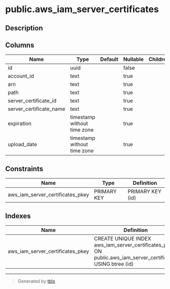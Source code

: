 # public.aws_iam_server_certificates

## Description

## Columns

| Name | Type | Default | Nullable | Children | Parents | Comment |
| ---- | ---- | ------- | -------- | -------- | ------- | ------- |
| id | uuid |  | false |  |  |  |
| account_id | text |  | true |  |  |  |
| arn | text |  | true |  |  |  |
| path | text |  | true |  |  |  |
| server_certificate_id | text |  | true |  |  |  |
| server_certificate_name | text |  | true |  |  |  |
| expiration | timestamp without time zone |  | true |  |  |  |
| upload_date | timestamp without time zone |  | true |  |  |  |

## Constraints

| Name | Type | Definition |
| ---- | ---- | ---------- |
| aws_iam_server_certificates_pkey | PRIMARY KEY | PRIMARY KEY (id) |

## Indexes

| Name | Definition |
| ---- | ---------- |
| aws_iam_server_certificates_pkey | CREATE UNIQUE INDEX aws_iam_server_certificates_pkey ON public.aws_iam_server_certificates USING btree (id) |

---

> Generated by [tbls](https://github.com/k1LoW/tbls)
